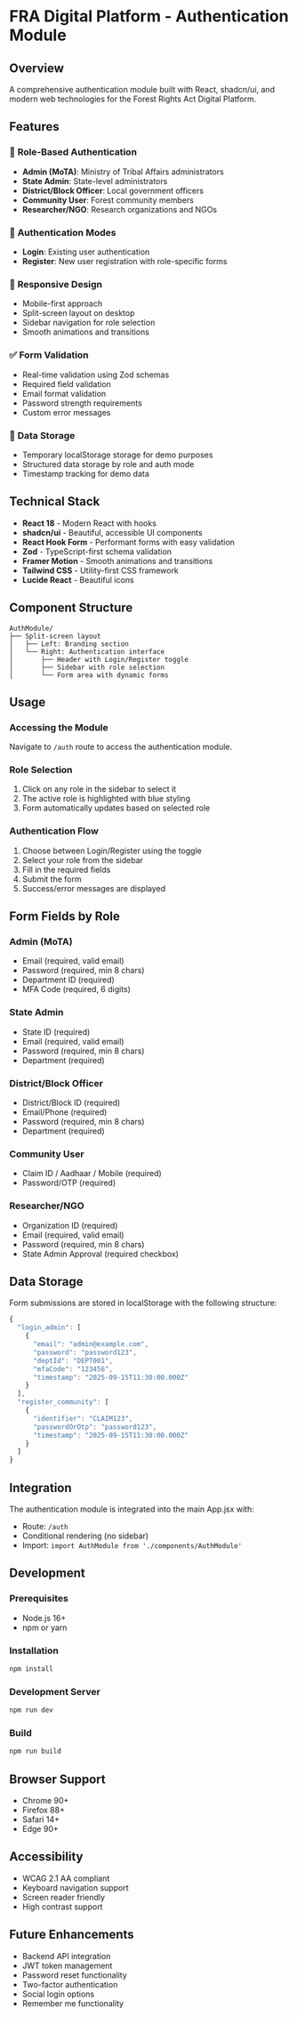 # FRA Digital Platform - Authentication Module

## Overview
A comprehensive authentication module built with React, shadcn/ui, and modern web technologies for the Forest Rights Act Digital Platform.

## Features

### 🎯 **Role-Based Authentication**
- **Admin (MoTA)**: Ministry of Tribal Affairs administrators
- **State Admin**: State-level administrators
- **District/Block Officer**: Local government officers
- **Community User**: Forest community members
- **Researcher/NGO**: Research organizations and NGOs

### 🔐 **Authentication Modes**
- **Login**: Existing user authentication
- **Register**: New user registration with role-specific forms

### 📱 **Responsive Design**
- Mobile-first approach
- Split-screen layout on desktop
- Sidebar navigation for role selection
- Smooth animations and transitions

### ✅ **Form Validation**
- Real-time validation using Zod schemas
- Required field validation
- Email format validation
- Password strength requirements
- Custom error messages

### 💾 **Data Storage**
- Temporary localStorage storage for demo purposes
- Structured data storage by role and auth mode
- Timestamp tracking for demo data

## Technical Stack

- **React 18** - Modern React with hooks
- **shadcn/ui** - Beautiful, accessible UI components
- **React Hook Form** - Performant forms with easy validation
- **Zod** - TypeScript-first schema validation
- **Framer Motion** - Smooth animations and transitions
- **Tailwind CSS** - Utility-first CSS framework
- **Lucide React** - Beautiful icons

## Component Structure

```
AuthModule/
├── Split-screen layout
│   ├── Left: Branding section
│   └── Right: Authentication interface
│       ├── Header with Login/Register toggle
│       ├── Sidebar with role selection
│       └── Form area with dynamic forms
```

## Usage

### Accessing the Module
Navigate to `/auth` route to access the authentication module.

### Role Selection
1. Click on any role in the sidebar to select it
2. The active role is highlighted with blue styling
3. Form automatically updates based on selected role

### Authentication Flow
1. Choose between Login/Register using the toggle
2. Select your role from the sidebar
3. Fill in the required fields
4. Submit the form
5. Success/error messages are displayed

## Form Fields by Role

### Admin (MoTA)
- Email (required, valid email)
- Password (required, min 8 chars)
- Department ID (required)
- MFA Code (required, 6 digits)

### State Admin
- State ID (required)
- Email (required, valid email)
- Password (required, min 8 chars)
- Department (required)

### District/Block Officer
- District/Block ID (required)
- Email/Phone (required)
- Password (required, min 8 chars)
- Department (required)

### Community User
- Claim ID / Aadhaar / Mobile (required)
- Password/OTP (required)

### Researcher/NGO
- Organization ID (required)
- Email (required, valid email)
- Password (required, min 8 chars)
- State Admin Approval (required checkbox)

## Data Storage

Form submissions are stored in localStorage with the following structure:
```javascript
{
  "login_admin": [
    {
      "email": "admin@example.com",
      "password": "password123",
      "deptId": "DEPT001",
      "mfaCode": "123456",
      "timestamp": "2025-09-15T11:30:00.000Z"
    }
  ],
  "register_community": [
    {
      "identifier": "CLAIM123",
      "passwordOrOtp": "password123",
      "timestamp": "2025-09-15T11:30:00.000Z"
    }
  ]
}
```

## Integration

The authentication module is integrated into the main App.jsx with:
- Route: `/auth`
- Conditional rendering (no sidebar)
- Import: `import AuthModule from './components/AuthModule'`

## Development

### Prerequisites
- Node.js 16+
- npm or yarn

### Installation
```bash
npm install
```

### Development Server
```bash
npm run dev
```

### Build
```bash
npm run build
```

## Browser Support
- Chrome 90+
- Firefox 88+
- Safari 14+
- Edge 90+

## Accessibility
- WCAG 2.1 AA compliant
- Keyboard navigation support
- Screen reader friendly
- High contrast support

## Future Enhancements
- Backend API integration
- JWT token management
- Password reset functionality
- Two-factor authentication
- Social login options
- Remember me functionality